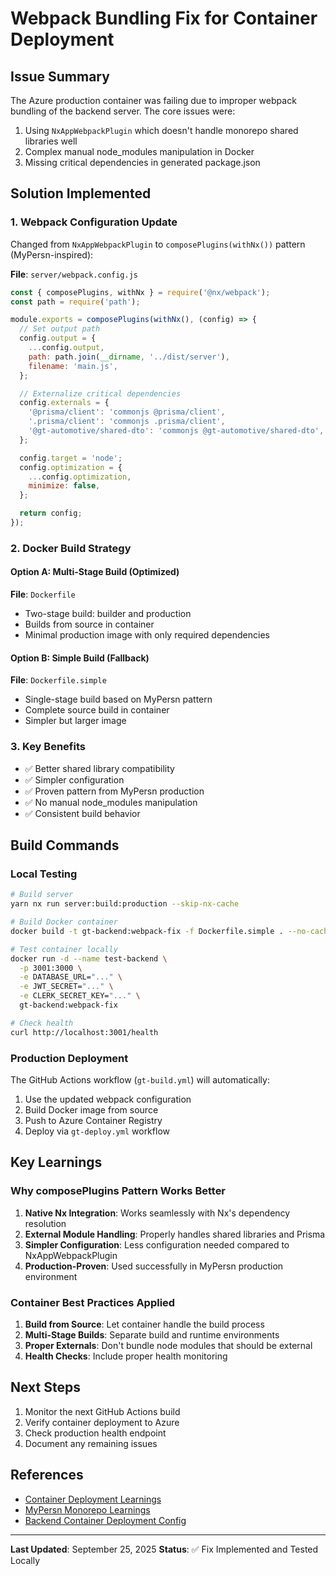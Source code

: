 # Webpack Bundling Fix for Container Deployment

## Issue Summary
The Azure production container was failing due to improper webpack bundling of the backend server. The core issues were:
1. Using `NxAppWebpackPlugin` which doesn't handle monorepo shared libraries well
2. Complex manual node_modules manipulation in Docker
3. Missing critical dependencies in generated package.json

## Solution Implemented

### 1. Webpack Configuration Update
Changed from `NxAppWebpackPlugin` to `composePlugins(withNx())` pattern (MyPersn-inspired):

**File**: `server/webpack.config.js`
```javascript
const { composePlugins, withNx } = require('@nx/webpack');
const path = require('path');

module.exports = composePlugins(withNx(), (config) => {
  // Set output path
  config.output = {
    ...config.output,
    path: path.join(__dirname, '../dist/server'),
    filename: 'main.js',
  };

  // Externalize critical dependencies
  config.externals = {
    '@prisma/client': 'commonjs @prisma/client',
    '.prisma/client': 'commonjs .prisma/client',
    '@gt-automotive/shared-dto': 'commonjs @gt-automotive/shared-dto',
  };

  config.target = 'node';
  config.optimization = {
    ...config.optimization,
    minimize: false,
  };

  return config;
});
```

### 2. Docker Build Strategy

#### Option A: Multi-Stage Build (Optimized)
**File**: `Dockerfile`
- Two-stage build: builder and production
- Builds from source in container
- Minimal production image with only required dependencies

#### Option B: Simple Build (Fallback)
**File**: `Dockerfile.simple`
- Single-stage build based on MyPersn pattern
- Complete source build in container
- Simpler but larger image

### 3. Key Benefits
- ✅ Better shared library compatibility
- ✅ Simpler configuration
- ✅ Proven pattern from MyPersn production
- ✅ No manual node_modules manipulation
- ✅ Consistent build behavior

## Build Commands

### Local Testing
```bash
# Build server
yarn nx run server:build:production --skip-nx-cache

# Build Docker container
docker build -t gt-backend:webpack-fix -f Dockerfile.simple . --no-cache

# Test container locally
docker run -d --name test-backend \
  -p 3001:3000 \
  -e DATABASE_URL="..." \
  -e JWT_SECRET="..." \
  -e CLERK_SECRET_KEY="..." \
  gt-backend:webpack-fix

# Check health
curl http://localhost:3001/health
```

### Production Deployment
The GitHub Actions workflow (`gt-build.yml`) will automatically:
1. Use the updated webpack configuration
2. Build Docker image from source
3. Push to Azure Container Registry
4. Deploy via `gt-deploy.yml` workflow

## Key Learnings

### Why composePlugins Pattern Works Better
1. **Native Nx Integration**: Works seamlessly with Nx's dependency resolution
2. **External Module Handling**: Properly handles shared libraries and Prisma
3. **Simpler Configuration**: Less configuration needed compared to NxAppWebpackPlugin
4. **Production-Proven**: Used successfully in MyPersn production environment

### Container Best Practices Applied
1. **Build from Source**: Let container handle the build process
2. **Multi-Stage Builds**: Separate build and runtime environments
3. **Proper Externals**: Don't bundle node modules that should be external
4. **Health Checks**: Include proper health monitoring

## Next Steps
1. Monitor the next GitHub Actions build
2. Verify container deployment to Azure
3. Check production health endpoint
4. Document any remaining issues

## References
- [Container Deployment Learnings](./.claude/docs/container-deployment-learnings.md)
- [MyPersn Monorepo Learnings](./.claude/docs/mypersn-monorepo-learnings.md)
- [Backend Container Deployment Config](./.claude/docs/backend-container-deployment-config.md)

---
**Last Updated**: September 25, 2025
**Status**: ✅ Fix Implemented and Tested Locally